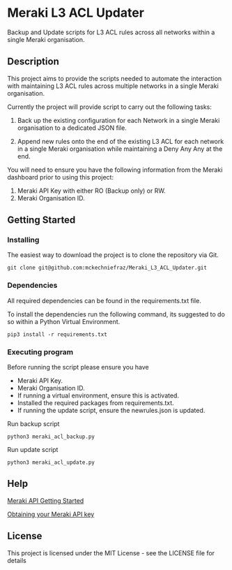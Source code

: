 # Meraki L3 ACL Updater

Backup and Update scripts for L3 ACL rules across all networks within a single Meraki organisation.

## Description

This project aims to provide the scripts needed to automate the interaction with maintaining L3 ACL rules across multiple networks in a single Meraki organisation. 

Currently the project will provide script to carry out the following tasks:

1. Back up the existing configuration for each Network in a single Meraki organisation to a dedicated JSON file.

2. Append new rules onto the end of the existing L3 ACL for each network in a single Meraki organisation while maintaining a Deny Any Any at the end.

You will need to ensure you have the following information from the Meraki dashboard prior to using this project:
1. Meraki API Key with either RO (Backup only) or RW.
2. Meraki Organisation ID.

## Getting Started

### Installing

The easiest way to download the project is to clone the repository via Git.
```
git clone git@github.com:mckechniefraz/Meraki_L3_ACL_Updater.git
```


### Dependencies

All required dependencies can be found in the requirements.txt file.

To install the dependencies run the following command, its suggested to do so within a Python Virtual Environment. 

```
pip3 install -r requirements.txt
```

### Executing program

Before running the script please ensure you have
* Meraki API Key.
* Meraki Organisation ID.
* If running a virtual environment, ensure this is activated.
* Installed the required packages from requirements.txt.
* If running the update script, ensure the newrules.json is updated.

Run backup script

```
python3 meraki_acl_backup.py
```

Run update script

```
python3 meraki_acl_update.py
```


## Help

[Meraki API Getting Started](https://developer.cisco.com/meraki/api-latest/#!getting-started)

[Obtaining your Meraki API key](https://developer.cisco.com/meraki/api-latest/#!authorization/obtaining-your-meraki-api-key)


## License

This project is licensed under the MIT License - see the LICENSE file for details